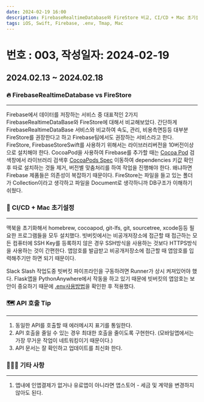 ```yaml
---
date: 2024-02-19 16:00
description: FirebaseRealtimeDatabase와 FireStore 비교, CI/CD + Mac 초기설정, API 호출 Tip, 앱스토어 - 세금 및 계약
tags: iOS, Swift, Firebase, .env, Tmap, Mac
---
```

# 번호 : 003, 작성일자: 2024-02-19

## 2024.02.13 ~ 2024.02.18
### 🔥 FirebaseRealtimeDatabase vs FireStore
---
Firebase에서 데이터를 저장하는 서비스 중 대표적인 2가지 FirebaseRealtimeDataBase와 FireStore에 대해서 비교해보았다.
간단하게 FirebaseRealtimeDataBase 서비스와 비교하여 속도, 관리, 비용측면등등 대부분 FireStore를 권장한다고 하고 Firebase팀에서도 권장하는 서비스라고 한다.
FireStore, FirebaseStoreSwift를 사용하기 위해서는 라이브러리버전을 10버전이상으로 설치해야 한다. 
CocoaPod을 사용하여 Firebase를 추가할 때는 [Cocoa Pod](https://cocoapods.org/) 검색창에서 라이브러리 검색후  [CocoaPods Spec](https://github.com/CocoaPods/Specs) 이동하여 dependencies 키값 확인 후 따로 설치하는 것들 제거, 버전별 맞춤처리를 하여 작업을 진행해야 한다.
왜냐하면 Firebase 제품들은 의존성이 복잡하기 때문이다.
FireStore는 파일을 들고 있는 폴더가 Collection이라고 생각하고 파일을 Document로 생각하니까 DB구조가 이해하기 쉬웠다.

### 🛫 CI/CD + Mac 초기설정
---

맥북을 초기화해서 homebrew, cocoapod, git-lfs, git, sourcetree, xcode등등 필요한 프로그램들을 모두 설치했다.
빗버킷에서는 비공개저장소에 접근할 때 접근하는 모든 컴퓨터에 SSH Key를 등록하지 않은 경우 SSH방식을 사용하는 것보다 HTTPS방식을 사용하는 것이 간편한다. 
앱암호를 발급받고 비공개저장소에 접근할 때 앱암호를 입력해주기만 하면 되기 때문이다.

Slack Slash 작업도중 빗버킷 파이프라인을 구동하려면 Runner가 상시 켜져있어야 했다.
Flask앱을 PythonAnywhere에서 작동을 하고 있기 때문에 빗버킷의 앱암호는 보안이 중요하기 때문에 [.env사용방법](https://help.pythonanywhere.com/pages/environment-variables-for-web-apps/)을 확인한 후 적용했다.

### 🗺️ API 호출 Tip
---

1. 동일한 API를 호출할 때 에러메시지 표기를 통일한다.
2. API 호출을 줄일 수 있는 경우 최대한 호출을 줄이도록 구현한다. (모바일앱에서는 가장 무거운 작업이 네트워킹이기 때문이다.)
3. API 문서는 잘 확인하고 업데이트를 최신화 한다.

### 🙋🏻‍♂️ 기타 사항
---

1. 앱내에 인앱결제가 없거나 유료앱이 아니라면 앱스토어 - 세금 및 계약을 변경하지 않아도 된다.
